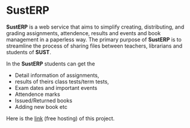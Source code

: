 # SustERP

**SustERP** is a  web service that aims to simplify creating, distributing, and grading assignments, attendence, results and events and book management in a paperless way. The primary purpose of **SustERP**  is to streamline the process of sharing files between teachers, librarians and students of **SUST**.

In the **SustERP** students can get the 
- Detail information of assignments, 
- results of theirs class tests/term tests,
- Exam dates and important events
- Attendence marks 
- Issued/Returned books
- Adding new book etc

Here is the <a target="_blank" href="https://susterp.000webhostapp.com/">link</a> (free hosting) of this project.
